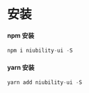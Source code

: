 # 安装

#### npm 安装

```javascript
npm i niubility-ui -S
```

#### yarn 安装

```javascript
yarn add niubility-ui -S
```
